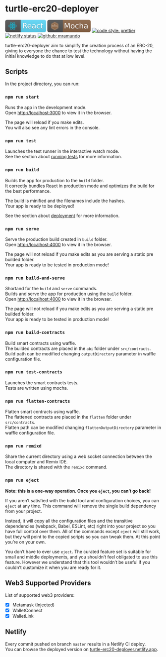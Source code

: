 # turtle-erc20-deployer

[![react](./src/resources/badges/badge-react.svg)](https://reactjs.org/)
[![mocha](./src/resources/badges/badge-mocha.svg)](https://mochajs.org/)
[![code style: prettier](https://img.shields.io/badge/code_style-prettier-ff69b4.svg)](https://github.com/prettier/prettier)
[![netlify status](https://api.netlify.com/api/v1/badges/792fe039-41a3-48c6-bae0-38b5c9701468/deploy-status)](https://app.netlify.com/sites/turtle-erc20-deployer/deploys)
[![github: mramundo](https://img.shields.io/github/followers/mramundo?label=Follow&style=social)](https://github.com/mramundo)

turtle-erc20-deployer aim to simplify the creation process of an ERC-20, giving to everyone the chance to test the technology without having the initial knowledge to do that at low level.

## Scripts

In the project directory, you can run:

### `npm run start`

Runs the app in the development mode.\
Open [http://localhost:3000](http://localhost:3000) to view it in the browser.

The page will reload if you make edits.\
You will also see any lint errors in the console.

### `npm run test`

Launches the test runner in the interactive watch mode.\
See the section about [running tests](https://facebook.github.io/create-react-app/docs/running-tests) for more information.

### `npm run build`

Builds the app for production to the `build` folder.\
It correctly bundles React in production mode and optimizes the build for the best performance.

The build is minified and the filenames include the hashes.\
Your app is ready to be deployed!

See the section about [deployment](https://facebook.github.io/create-react-app/docs/deployment) for more information.

### `npm run serve`

Serve the production build created in `build` folder.\
Open [http://localhost:4000](http://localhost:4000) to view it in the browser.

The page will not reload if you make edits as you are serving a static pre builded folder.\
Your app is ready to be tested in production mode!

### `npm run build-and-serve`

Shortand for the `build` and `serve` commands.\
Builds and serve the app for production using the `build` folder.\
Open [http://localhost:4000](http://localhost:4000) to view it in the browser.

The page will not reload if you make edits as you are serving a static pre builded folder.\
Your app is ready to be tested in production mode!

### `npm run build-contracts`

Build smart contracts using waffle.\
The builded contracts are placed in the `abi` folder under `src/contracts`.\
Build path can be modified changing `outputDirectory` parameter in waffle configuration file.

### `npm run test-contracts`

Launches the smart contracts tests.\
Tests are written using mocha.

### `npm run flatten-contracts`

Flatten smart contracts using waffle.\
The flattened contracts are placed in the `flatten` folder under `src/contracts`.\
Flatten path can be modified changing `flattenOutputDirectory` parameter in waffle configuration file.

### `npm run remixd`

Share the current directory using a web socket connection between the local computer and Remix IDE.\
The directory is shared with the `remixd` command.

### `npm run eject`

**Note: this is a one-way operation. Once you `eject`, you can’t go back!**

If you aren’t satisfied with the build tool and configuration choices, you can `eject` at any time. This command will remove the single build dependency from your project.

Instead, it will copy all the configuration files and the transitive dependencies (webpack, Babel, ESLint, etc) right into your project so you have full control over them. All of the commands except `eject` will still work, but they will point to the copied scripts so you can tweak them. At this point you’re on your own.

You don’t have to ever use `eject`. The curated feature set is suitable for small and middle deployments, and you shouldn’t feel obligated to use this feature. However we understand that this tool wouldn’t be useful if you couldn’t customize it when you are ready for it.

## Web3 Supported Providers

List of supported web3 providers:

-   [x] Metamask (Injected)
-   [x] WalletConnect
-   [x] WalletLink

## Netlify

Every commit pushed on branch `master` results in a Netlify CI deploy.\
You can browse the deployed version on [turtle-erc20-deployer.netlify.app](https://turtle-erc20-deployer.netlify.app).
